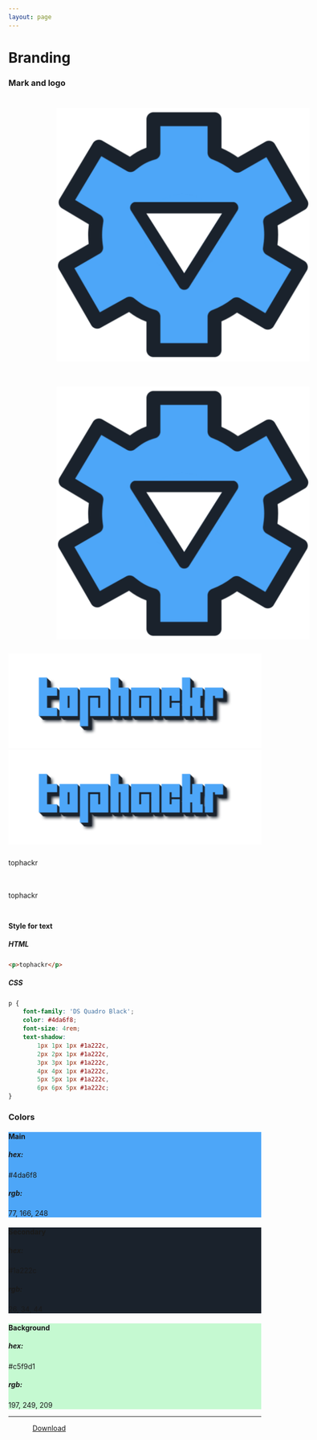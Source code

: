 ```yaml
---
layout: page
---
```


# Branding
### Mark and logo
<div class="row">
    <div class="col-md-6">
        <div class="card my-2">
            <div class="card-body card-img white-bg">
                <img src="/assets/brand/logo.svg" style="padding: 1.5rem 6rem 1.5rem 6rem !important;">
            </div>
        </div>
    </div>
    <div class="col-md-6">
        <div class="card my-2">
            <div class="card-body card-img bg">
                <img src="/assets/brand/logo.svg" style="padding: 1.5rem 6rem 1.5rem 6rem !important;">
            </div>
        </div>
    </div>
    <div class="col-md-6">
        <div class="card my-2">
            <div class="card-body card-img white-bg">
                <img src="/assets/brand/tophackr.svg">
            </div>
        </div>
    </div>
    <div class="col-md-6">
        <div class="card my-2">
            <div class="card-body card-img bg">
                <img src="/assets/brand/tophackr.svg">
            </div>
        </div>
    </div>
    <div class="col-md-6">
        <div class="card my-2">
            <div class="card-body white-bg">
                <p class="card-text text-brand text-center" style="padding: 1.5rem 0 1.5rem 0 !important; margin: 0;">tophackr</p>
            </div>
        </div>
    </div>
    <div class="col-md-6">
        <div class="card my-2">
            <div class="card-body bg">
                <p class="card-text text-brand text-center" style="padding: 1.5rem 0 1.5rem 0 !important; margin: 0;">tophackr</p>
            </div>
        </div>
    </div>
</div>

#### Style for text
##### HTML
```html
<p>tophackr</p>
```
##### CSS
```css
p {
    font-family: 'DS Quadro Black';
    color: #4da6f8;
    font-size: 4rem;
    text-shadow:
        1px 1px 1px #1a222c,
        2px 2px 1px #1a222c,
        3px 3px 1px #1a222c,
        4px 4px 1px #1a222c,
        5px 5px 1px #1a222c,
        6px 6px 5px #1a222c;
}
```

### Colors
<div class="row">
    <div class="col-md-4">
        <div class="card text-white" style="background-color: #4da6f8;">
            <div class="card-body">
                <h4 class="card-title">Main</h4>
                <h5 class="card-title">hex:</h5>
                <p class="card-text">#4da6f8</p>
                <h5 class="card-title">rgb:</h5>
                <p class="card-text">77, 166, 248</p>
            </div>
        </div>
    </div>
    <div class="col-md-4">
        <div class="card text-white" style="background-color: #1a222c;">
            <div class="card-body">
                <h4 class="card-title">Secondary</h4>
                <h5 class="card-title">hex:</h5>
                <p class="card-text">#1a222c</p>
                <h5 class="card-title">rgb:</h5>
                <p class="card-text">26, 34, 44</p>
            </div>
        </div>
    </div>
    <div class="col-md-4">
        <div class="card" style="background-color: #c5f9d1;">
            <div class="card-body">
                <h4 class="card-title">Background</h4>
                <h5 class="card-title">hex:</h5>
                <p class="card-text">#c5f9d1</p>
                <h5 class="card-title">rgb:</h5>
                <p class="card-text">197, 249, 209</p>
            </div>
        </div>
    </div>
</div>

---

<div class="text-center">
    <a href="https://mega.nz/#F!6NpF2QDI!Yi3kNEqeb3c4OHUZwIhbwQ" class="btn btn-primary btn-lg" style="margin: 3rem;">Download</a>
</div>
